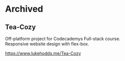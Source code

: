 # Archived

## Tea-Cozy
Off-platform project for Codecademys Full-stack course.<br>
Responsive website design with flex-box.

https://www.lukehodds.me/Tea-Cozy
